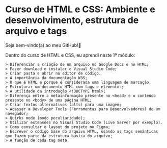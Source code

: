 # Curso de HTML e CSS: Ambiente e desenvolvimento, estrutura de arquivo e tags

Seja bem-vindo(a) ao meu GitHub!👋

Dentro do curso de HTML e CSS, eu aprendi neste 1º módulo:

    > Diferenciar a criação de um arquivo no Google Docs e no HTML;
    > Fazer download e instalar o Visual Studio Code;
    > Criar pasta e abrir no editor de código.
    > A importância da documentação W3S;
    > O que é HTML e porque é considerada uma linguagem de marcação;
    > Estruturar um documento HTML com tags e elementos;
    > A utilidade da introdução <!DOCTYPE html>;
    > Diferença entre a metainformação presente no <head> e o conteúdo presente no <body> de uma página HTML;
    > Criar textos alternativos (alts) para uma imagem;
    > Acessar a Developer Tools (Ferramentas para Desenvolvedores) de um navegador;
    > Quirks mode (modo peculiaridade);
    > Utilizar extensões no Visual Studio Code (Live Server por exemplo).
    > Como consultar o layout do projeto no Figma;
    > Escrever o código base do arquivo HTML, usando as tags semânticas que fazem parte da estrutura básica do arquivo;
    > A função de cada tag meta.